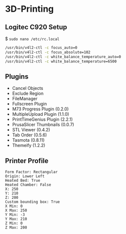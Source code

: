 # 3D-Printing

## Logitec C920 Setup

$ `sudo nano /etc/rc.local`

```bash
/usr/bin/v4l2-ctl -c focus_auto=0
/usr/bin/v4l2-ctl -c focus_absolute=102
/usr/bin/v4l2-ctl -c white_balance_temperature_auto=0
/usr/bin/v4l2-ctl -c white_balance_temperature=6500
```

## Plugins

- Cancel Objects
- Exclude Region
- FileManager
- Fullscreen Plugin
- M73 Progress Plugin (0.2.0)
- MultipleUpload Plugin (1.1.0)
- PrintTimeGenius Plugin (2.2.1)
- PrusaSlicer Thumbnails (0.0.7)
- STL Viewer (0.4.2)
- Tab Order (0.5.6)
- Tasmota (0.8.11)
- Themeify (1.2.2)

## Printer Profile

```
Form Factor: Rectangular
Origin: Lower Left
Heated Bed: True
Heated Chamber: False
X: 250
Y: 210
Z: 200
Custom bounding box: True
X Min: 0
X Max: 250
Y Min: -3
Y Max: 210
Z Min: 0
Z Max: 200
```

